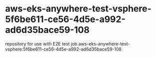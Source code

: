 # aws-eks-anywhere-test-vsphere-5f6be611-ce56-4d5e-a992-ad6d35bace59-108
repository for use with E2E test job aws-eks-anywhere-test-vsphere:5f6be611-ce56-4d5e-a992-ad6d35bace59-108
